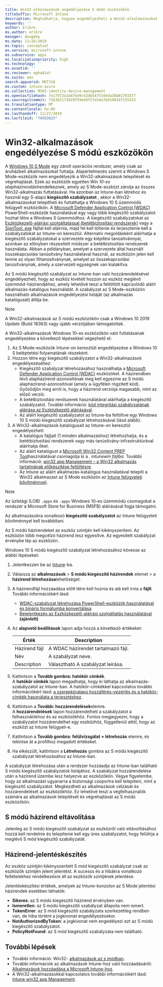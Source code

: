 ```yaml
---
title: Win32-alkalmazások engedélyezése S módú eszközökön
titleSuffix: Microsoft Intune
description: Megtudhatja, hogyan engedélyezheti a Win32-alkalmazásokat az S módú eszközökön a Microsoft Intune használatával.
keywords: ''
author: Erikre
ms.author: erikre
manager: dougeby
ms.date: 11/26/2019
ms.topic: conceptual
ms.service: microsoft-intune
ms.subservice: apps
ms.localizationpriority: high
ms.technology: ''
ms.assetid: ''
ms.reviewer: mghadial
ms.suite: ems
search.appverid: MET150
ms.custom: intune-azure
ms.collection: M365-identity-device-management
ms.openlocfilehash: 7e17972a3a87bd9c42db54753d4da3bb81703377
ms.sourcegitcommit: 73b362173929f59e9df57e54e76d19834f155433
ms.translationtype: MT
ms.contentlocale: hu-HU
ms.lasthandoff: 11/27/2019
ms.locfileid: "74563625"
---
```

# <a name="enable-win32-apps-on-s-mode-devices"></a>Win32-alkalmazások engedélyezése S módú eszközökön

A [Windows 10 S Mode](https://docs.microsoft.com/windows/deployment/s-mode) egy zárolt operációs rendszer, amely csak az áruházbeli alkalmazásokat futtatja. Alapértelmezés szerint a Windows S Mode-eszközök nem engedélyezik a Win32-alkalmazások telepítését és végrehajtását. Ezek az eszközök egyetlen *Win 10-es alapházirenddel*rendelkeznek, amely az S Mode-eszközt zárolja az összes Win32-alkalmazás futtatásával. Ha azonban az Intune-ban létrehoz és használ egy S-alapú **kiegészítő szabályzatot** , akkor a Win32-alkalmazásokat telepítheti és futtathatja a Windows 10 S üzemmódú felügyelt eszközökön. A [Microsoft Defender Application Control (WDAC)](https://docs.microsoft.com/windows/security/threat-protection/windows-defender-application-control/windows-defender-application-control) PowerShell-eszközök használatával egy vagy több kiegészítő szabályzatot hozhat létre a Windows S üzemmódhoz. A kiegészítő szabályzatokat az [Eszközkezelő-aláírási szolgáltatással (betétbiztosítási rendszerek)](https://go.microsoft.com/fwlink/?linkid=2095629) vagy a [SignTool. exe](https://docs.microsoft.com/windows/security/threat-protection/windows-defender-application-control/signing-policies-with-signtool) fájllal kell aláírnia, majd fel kell töltenie és terjesztenie kell a szabályzatokat az Intune-on keresztül. Alternatív megoldásként aláírhatja a kiegészítő szabályzatokat a szervezete egy kiépítési tanúsítvánnyal, azonban az előnyben részesített módszer a betétbiztosítási rendszerek használata. Abban a példányban, amelyet a szervezete által használt összekapcsolási tanúsítvány használatával használ, az eszközön jelen kell lennie az olyan főtanúsítványnak, amelyet az összekapcsolási tanúsítványnak, amely a szervezeti egységnek van kialakítva.

Az S módú kiegészítő szabályzat az Intune-ban való hozzárendelésével engedélyezheti, hogy az eszköz kivételt hozzon az eszköz meglévő üzemmód-házirendjéhez, amely lehetővé teszi a feltöltött kapcsolódó aláírt alkalmazás-katalógus használatát. A szabályzat az S Mode-eszközön használható alkalmazások engedélyezési listáját (az alkalmazás katalógusát) állítja be.

> [!NOTE]
> A Win32-alkalmazások az S módú eszközökön csak a Windows 10 2019 Update (Build 18363) vagy újabb verziójában támogatottak.

<!-- Add WDAC tooling diagram  -->

A Win32-alkalmazások Windows 10-es eszközökön való futtatásának engedélyezése a következő lépésekkel végezhető el:

1. Az S Mode-eszközök Intune-on keresztüli engedélyezése a Windows 10 S beléptetési folyamatának részeként.
2. Hozzon létre egy kiegészítő szabályzatot a Win32-alkalmazások engedélyezéséhez:
   - Kiegészítő szabályzat létrehozásához használhatja a [Microsoft Defender Application Control (WDAC)](https://docs.microsoft.com/windows/security/threat-protection/windows-defender-application-control/windows-defender-application-control) eszközöket. A házirendben lévő alapházirend-azonosítónak meg kell egyeznie az S módú alapházirend-azonosítóval (amely a-ügyfélen rögzített kód). Győződjön meg arról is, hogy a házirend verziója magasabb, mint az előző verzió.
   - A betétbiztosítási rendszerek használatával aláírhatja a kiegészítő szabályzatot. További információ: [kód integritási szabályzatának aláírása az Eszközkezelő aláírásával](https://docs.microsoft.com/microsoft-store/sign-code-integrity-policy-with-device-guard-signing).
   - Az aláírt kiegészítő szabályzatot az Intune-ba feltöltve egy Windows 10 S módú kiegészítő szabályzat létrehozásával (lásd alább).
3. A Win32-alkalmazások katalógusait az Intune-on keresztül engedélyezheti:
   - A katalógus fájljait (1 minden alkalmazáshoz) létrehozhatja, és a betétbiztosítási rendszerek vagy más tanúsítvány-infrastruktúrával aláírhatja őket.
   - Az aláírt katalógust a [Microsoft Win32 Content PREP Tool](https://go.microsoft.com/fwlink/?linkid=2065730)használatával csomagolja ki a *. intunewin fájlba.* További információ: [win32 app Management – a Win32 alkalmazás tartalmának előkészítése feltöltésre](~/apps/apps-win32-app-management.md#prepare-the-win32-app-content-for-upload).
   - Az Intune az aláírt alkalmazás-katalógus használatával telepíti a Win32 alkalmazást az S Mode eszközön az [Intune felügyeleti bővítménnyel](~/apps/intune-management-extension.md).

> [!NOTE]
> Az üzletági (LOB) `.appx` és `.appx` Windows 10-es üzemmódú csomagokat a rendszer a Microsoft Store for Business (MSFB) aláírásával fogja támogatni.
>
> Az alkalmazásokra vonatkozó **kiegészítő szabályzatot** az Intune felügyeleti bővítménnyel kell továbbítani.
>
> Az S módú házirendeket az eszköz szintjén kell kikényszeríteni. Az eszközön több megcélzó házirend lesz egyesítve. Az egyesített szabályzat érvénybe lép az eszközön.

Windows 10 S módú kiegészítő szabályzat létrehozásához kövesse az alábbi lépéseket:

1. Jelentkezzen be az [Intune](https://go.microsoft.com/fwlink/?linkid=2090973)-ba.
2. Válassza az **alkalmazások** > **S módú kiegészítő házirendek** elemet > a **házirend létrehozása**lehetőséget.
3. A házirendfájl hozzáadása előtt létre kell hoznia és alá kell írnia a **fájlt**. További információkért lásd:
    - [WDAC-szabályzat létrehozása PowerShell-eszközök használatával és bináris formátumba konvertálása](https://go.microsoft.com/fwlink/?linkid=2095387)
    - [Bejelentkezés az Eszközkezelő-aláírási szolgáltatás használatával](https://go.microsoft.com/fwlink/?linkid=2095629) **(ajánlott)**

4. Az **alapvető beállítások** lapon adja hozzá a következő értékeket:

    | Érték | Description |
    |--------------|------------------------------------------------|
    | Házirend fájl | A WDAC házirendet tartalmazó fájl. |
    | Név | A szabályzat neve. |
    | Description | Választható A szabályzat leírása. |

5. Kattintson a **Tovább gombra: hatókör címkék**.<br>
   A **hatókör címkék** lapon megadhatja, hogy ki láthatja az alkalmazás-szabályzatot az Intune-ban. A hatókör-címkékkel kapcsolatos további információkért lásd: [a szerepköralapú hozzáférés-vezérlés és a hatókör-címkék használata a terjesztéshez](~/fundamentals/scope-tags.md).

6. Kattintson a **Tovább: hozzárendelések**elemre.<br>
   A **hozzárendelések** lapon hozzárendelheti a szabályzatot a felhasználókhoz és az eszközökhöz. Fontos megjegyezni, hogy a szabályzatot hozzárendelhet egy eszközhöz, függetlenül attól, hogy az eszközt az Intune felügyeli-e.
7. Kattintson a **Tovább gombra: felülvizsgálat + létrehozás** elemre, és tekintse át a profilhoz megadott értékeket.
8. Ha elkészült, kattintson a **Létrehozás** gombra az S módú kiegészítő szabályzat létrehozásához az Intune-ban. 

A szabályzat létrehozása után a rendszer hozzáadja az Intune-ban található S módú kiegészítő szabályzatok listájához. A szabályzat hozzárendelése után a házirend üzembe lesz helyezve az eszközökön. Vegye figyelembe, hogy az alkalmazást ugyanarra a biztonsági csoportra kell telepíteni, mint a kiegészítő szabályzatot. Megkezdheti az alkalmazások célzását és hozzárendelését az eszközökhöz. Ez lehetővé teszi a végfelhasználók számára az alkalmazások telepítését és végrehajtását az S módú eszközökön.

## <a name="removal-of-s-mode-policy"></a>S módú házirend eltávolítása

Jelenleg az S módú kiegészítő szabályzat az eszközről való eltávolításához hozzá kell rendelnie és telepítenie kell egy üres szabályzatot, hogy felülírja a meglévő S mód kiegészítő szabályzatát.

## <a name="policy-reporting"></a>Házirend-jelentéskészítés

Az eszköz szintjén kikényszerített S mód kiegészítő szabályzat csak az eszközök szintjén jelent jelentést. A sucesss és a hibákra vonatkozó feltételekhez rendelkezésre áll az eszközök szintjének jelentése. 

Jelentéskészítési értékek, amelyek az Intune-konzolon az S Mode jelentési házirendek esetében láthatók:
- **Sikeres**: az S módú kiegészítő házirend érvényben van.
- **Ismeretlen**: az S módú kiegészítő szabályzat állapota nem ismert.
- **TokenError**: az S mód kiegészítő szabályzata szerkezetileg rendben van, de hiba történt a jogkivonat engedélyezésekor.
- **NotAuthorizedByToken**: a jogkivonat nem engedélyezi ezt az S módú kiegészítő szabályzatot.
- **PolicyNotFound**: az S mód kiegészítő szabályzata nem található.

## <a name="next-steps"></a>További lépések

- További információ: Win32- [alkalmazások az s módban](https://docs.microsoft.com/windows/security/threat-protection/windows-defender-application-control/lob-win32-apps-on-s).
- További információk az alkalmazások Intune-hoz való hozzáadásáról: [Alkalmazások hozzáadása a Microsoft Intune-hoz](apps-add.md).
- A Win32-alkalmazásokkal kapcsolatos további információkért lásd: [Intune win32 app Management](~/apps/apps-win32-app-management.md).
